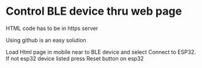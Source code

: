 # Control BLE device thru web page

HTML code has to be in https server

Using github is an easy solution

Load Html page in mobile near to BLE device and select Connect to ESP32. If not esp32 device listed press Reset button on esp32

